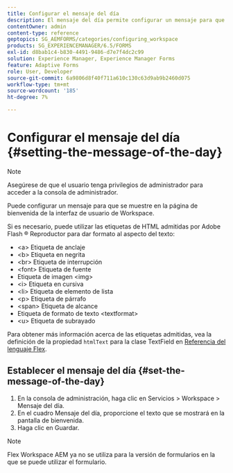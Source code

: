 ```yaml
---
title: Configurar el mensaje del día
description: El mensaje del día permite configurar un mensaje para que se muestre en la página de bienvenida de la interfaz de usuario de Workspace.
contentOwner: admin
content-type: reference
geptopics: SG_AEMFORMS/categories/configuring_workspace
products: SG_EXPERIENCEMANAGER/6.5/FORMS
exl-id: d8bab1c4-b830-4491-9486-d7e7f4dc2c99
solution: Experience Manager, Experience Manager Forms
feature: Adaptive Forms
role: User, Developer
source-git-commit: 6a9806d8f40f711a610c130c63d9ab9b2460d075
workflow-type: tm+mt
source-wordcount: '185'
ht-degree: 7%

---
```


# Configurar el mensaje del día {#setting-the-message-of-the-day}

>[!NOTE]
> 
> Asegúrese de que el usuario tenga privilegios de administrador para acceder a la consola de administrador.

Puede configurar un mensaje para que se muestre en la página de bienvenida de la interfaz de usuario de Workspace.

Si es necesario, puede utilizar las etiquetas de HTML admitidas por Adobe Flash ® Reproductor para dar formato al aspecto del texto:

* &lt;a> Etiqueta de anclaje
* &lt;b> Etiqueta en negrita
* &lt;br> Etiqueta de interrupción
* &lt;font> Etiqueta de fuente
* Etiqueta de imagen &lt;img>
* &lt;i> Etiqueta en cursiva
* &lt;li> Etiqueta de elemento de lista
* &lt;p> Etiqueta de párrafo
* &lt;span> Etiqueta de alcance
* Etiqueta de formato de texto &lt;textformat>
* &lt;u> Etiqueta de subrayado

Para obtener más información acerca de las etiquetas admitidas, vea la definición de la propiedad `htmlText` para la clase TextField en [Referencia del lenguaje Flex](https://flex.apache.org/).

## Establecer el mensaje del día {#set-the-message-of-the-day}

1. En la consola de administración, haga clic en Servicios > Workspace > Mensaje del día.
1. En el cuadro Mensaje del día, proporcione el texto que se mostrará en la pantalla de bienvenida.
1. Haga clic en Guardar.

>[!NOTE]
>
>Flex Workspace AEM ya no se utiliza para la versión de formularios en la que se puede utilizar el formulario.
